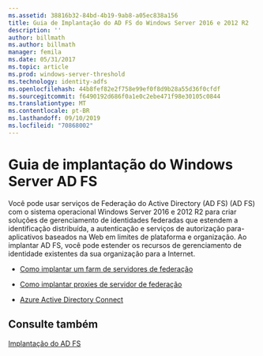 ```yaml
---
ms.assetid: 38816b32-84bd-4b19-9ab8-a05ec838a156
title: Guia de Implantação do AD FS do Windows Server 2016 e 2012 R2
description: ''
author: billmath
ms.author: billmath
manager: femila
ms.date: 05/31/2017
ms.topic: article
ms.prod: windows-server-threshold
ms.technology: identity-adfs
ms.openlocfilehash: 44b8fef82e2f758e99ef0f8d9b28a55d36f0cfdf
ms.sourcegitcommit: f6490192d686f0a1e0c2ebe471f98e30105c0844
ms.translationtype: MT
ms.contentlocale: pt-BR
ms.lasthandoff: 09/10/2019
ms.locfileid: "70868002"
---
```

# <a name="windows-server-ad-fs-deployment-guide"></a>Guia de implantação do Windows Server AD FS


Você pode usar serviços de Federação do Active Directory (AD FS) \(AD FS\) com o sistema operacional Windows Server 2016 e 2012 R2 para criar soluções de gerenciamento de identidades federadas que estendem a identificação distribuída, a autenticação e serviços de autorização para\-aplicativos baseados na Web em limites de plataforma e organização. Ao implantar AD FS, você pode estender os recursos de gerenciamento de identidade existentes da sua organização para a Internet.  
  
-   [Como implantar um farm de servidores de federação](Deploying-a-Federation-Server-Farm.md)  
  
-   [Como implantar proxies de servidor de federação](Deploying-Federation-Server-Proxies.md)  
  
-   [Azure Active Directory Connect](Azure-Active-Directory-Connect.md)  
  
## <a name="see-also"></a>Consulte também  
[Implantação do AD FS](../../ad-fs/AD-FS-Deployment.md)  

  

